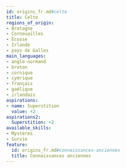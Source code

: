```yaml
---
id: origins_fr.md#celte
title: Celte
regions_of_origin:
- Bretagne
- Cornouailles
- Écosse
- Irlande
- pays de Galles
main_languages:
- anglo-normand
- breton
- cornique
- cymrique
- français
- gaélique
- irlandais
aspirations:
- name: Superstition
  value: +2
aspirations2:
  Superstition: +2
available_skills:
- Mystères
- Survie
feature:
  id: origins_fr.md#connaissances-anciennes
  title: Connaissances anciennes
---
```


